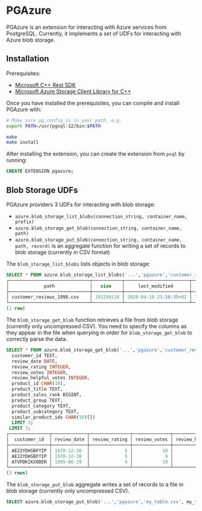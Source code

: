 # PGAzure

PGAzure is an extension for interacting with Azure services from PostgreSQL. Currently, it implements a set of UDFs for interacting with Azure blob storage.

## Installation

Prerequisites:
- [Microsoft C++ Rest SDK](https://github.com/microsoft/cpprestsdk)
- [Microsoft Azure Storage Client Library for C++](https://github.com/Azure/azure-storage-cpp)

Once you have installed the prerequisites, you can compile and install PGAzure with:
```bash
# Make sure pg_config is in your path, e.g.
export PATH=/usr/pgsql-12/bin:$PATH

make
make install
```

After installing the extension, you can create the extension from `psql` by running:
```sql
CREATE EXTENSION pgazure;
```

## Blob Storage UDFs

PGAzure providers 3 UDFs for interacting with blob storage:

- `azure.blob_storage_list_blobs(connection_string, container_name, prefix)` 
- `azure.blob_storage_get_blob(connection_string, container_name, path)` 
- `azure.blob_storage_put_blob(connection_string, container_name, path, record)` is an aggregate function for writing a set of records to blob storage (currently in CSV format) 

The `blob_storage_list_blobs` lists objects in blob storage:
```sql
SELECT * FROM azure.blob_storage_list_blobs('...','pgazure','customer_reviews');  
┌──────────────────────────────┬───────────┬────────────────────────┬─────────────────────┬──────────────────────────┬──────────────────┬──────────────────┬───────────────────────
│             path             │   size    │     last_modified      │        etag         │       content_type       │ content_encoding │ content_language │       content_md5    
├──────────────────────────────┼───────────┼────────────────────────┼─────────────────────┼──────────────────────────┼──────────────────┼──────────────────┼───────────────────────
│ customer_reviews_1998.csv    │ 101299118 │ 2020-04-19 21:16:35+02 │ "0x8D7E4962D9F0CC7" │ text/csv                 │                  │                  │                      
└──────────────────────────────┴───────────┴────────────────────────┴─────────────────────┴──────────────────────────┴──────────────────┴──────────────────┴───────────────────────
(1 row)
```

The `blob_storage_get_blob` function retrieves a file from blob storage (currently only uncompressed CSV). You need to specify the columns as they appear in the file when querying in order for `blob_storage_get_blob` to correctly parse the data.

```sql
SELECT * FROM azure.blob_storage_get_blob('...','pgazure','customer_reviews_copy.csv') AS res (
  customer_id TEXT,
  review_date DATE,
  review_rating INTEGER,
  review_votes INTEGER,
  review_helpful_votes INTEGER,
  product_id CHAR(10),
  product_title TEXT,
  product_sales_rank BIGINT,
  product_group TEXT,
  product_category TEXT,
  product_subcategory TEXT,
  similar_product_ids CHAR(10)[])
  LIMIT 3;
 LIMIT 3;                                                                                                                                              
┌───────────────┬─────────────┬───────────────┬──────────────┬──────────────────────┬────────────┬────────────────────────────────────────────┬────────────────────┬───────────────
│  customer_id  │ review_date │ review_rating │ review_votes │ review_helpful_votes │ product_id │               product_title                │ product_sales_rank │ product_group
├───────────────┼─────────────┼───────────────┼──────────────┼──────────────────────┼────────────┼────────────────────────────────────────────┼────────────────────┼───────────────
│ AE22YDHSBFYIP │ 1970-12-30  │             5 │           10 │                    0 │ 1551803542 │ Start and Run a Coffee Bar (Start & Run a) │              11611 │ Book         
│ AE22YDHSBFYIP │ 1970-12-30  │             5 │            9 │                    0 │ 1551802538 │ Start and Run a Profitable Coffee Bar      │             689262 │ Book         
│ ATVPDKIKX0DER │ 1995-06-19  │             4 │           19 │                   18 │ 0898624932 │ The Power of Maps                          │             407473 │ Book         
└───────────────┴─────────────┴───────────────┴──────────────┴──────────────────────┴────────────┴────────────────────────────────────────────┴────────────────────┴───────────────
(3 rows)
```

The `blob_storage_put_blob` aggregate writes a set of records to a file in blob storage (currently only uncompressed CSV).
```sql
SELECT azure.blob_storage_put_blob('...','pgazure','my_table.csv', my_table) FROM my_table;
```
